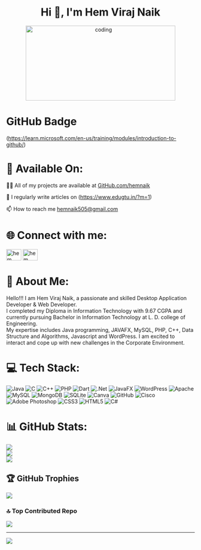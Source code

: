  
<h1 align="center">Hi 👋, I'm Hem Viraj Naik</h1>         
<center><img alt="coding"   width="400"   src="https://granroyalleigarape.com.br/wp-content/uploads/2021/05/programmer.gif" height="200"></img></center>  

# GitHub Badge   
(https://learn.microsoft.com/en-us/training/modules/introduction-to-github/)  

# 📶 Available On:     
👨‍💻 All of my projects are available at [GitHub.com/hemnaik](GitHub.com/hemnaik)  
 
📝 I regularly write articles on (https://www.edugtu.in/?m=1)

 📫 How to reach me hemnaik505@gmail.com

# 🌐 Connect with me:
<p align="left">
<a href="https://linkedin.com/in/hem naik" target="blank"><img align="center" src="https://raw.githubusercontent.com/rahuldkjain/github-profile-readme-generator/master/src/images/icons/Social/linked-in-alt.svg" alt="hem naik" height="30" width="40" /></a>
<a href="https://instagram.com/hem naik" target="blank"><img align="center" src="https://raw.githubusercontent.com/rahuldkjain/github-profile-readme-generator/master/src/images/icons/Social/instagram.svg" alt="hem naik" height="30" width="40" /></a>
</p>

# 💫 About Me:
Hello!!! I am Hem Viraj Naik, a passionate and skilled Desktop Application Developer & Web Developer. <br>I completed my Diploma in Information Technology with 9.67 CGPA and currently pursuing Bachelor in Information Technology at L. D. college of Engineering.<br>My expertise includes Java programming, JAVAFX, MySQL, PHP, C++, Data Structure and Algorithms, Javascript and WordPress. I am excited to interact and cope up with new challenges in the Corporate Environment.    

# 💻 Tech Stack:
![Java](https://img.shields.io/badge/java-%23ED8B00.svg?style=for-the-badge&logo=openjdk&logoColor=white) ![C](https://img.shields.io/badge/c-%2300599C.svg?style=for-the-badge&logo=c&logoColor=white) ![C++](https://img.shields.io/badge/c++-%2300599C.svg?style=for-the-badge&logo=c%2B%2B&logoColor=white) ![PHP](https://img.shields.io/badge/php-%23777BB4.svg?style=for-the-badge&logo=php&logoColor=white) ![Dart](https://img.shields.io/badge/dart-%230175C2.svg?style=for-the-badge&logo=dart&logoColor=white) ![.Net](https://img.shields.io/badge/.NET-5C2D91?style=for-the-badge&logo=.net&logoColor=white) ![JavaFX](https://img.shields.io/badge/javafx-%23FF0000.svg?style=for-the-badge&logo=javafx&logoColor=white) ![WordPress](https://img.shields.io/badge/WordPress-%23117AC9.svg?style=for-the-badge&logo=WordPress&logoColor=white) ![Apache](https://img.shields.io/badge/apache-%23D42029.svg?style=for-the-badge&logo=apache&logoColor=white) ![MySQL](https://img.shields.io/badge/mysql-4479A1.svg?style=for-the-badge&logo=mysql&logoColor=white) ![MongoDB](https://img.shields.io/badge/MongoDB-%234ea94b.svg?style=for-the-badge&logo=mongodb&logoColor=white) ![SQLite](https://img.shields.io/badge/sqlite-%2307405e.svg?style=for-the-badge&logo=sqlite&logoColor=white) ![Canva](https://img.shields.io/badge/Canva-%2300C4CC.svg?style=for-the-badge&logo=Canva&logoColor=white) ![GitHub](https://img.shields.io/badge/github-%23121011.svg?style=for-the-badge&logo=github&logoColor=white) ![Cisco](https://img.shields.io/badge/cisco-%23049fd9.svg?style=for-the-badge&logo=cisco&logoColor=black) ![Adobe Photoshop](https://img.shields.io/badge/adobe%20photoshop-%2331A8FF.svg?style=for-the-badge&logo=adobe%20photoshop&logoColor=white) ![CSS3](https://img.shields.io/badge/css3-%231572B6.svg?style=for-the-badge&logo=css3&logoColor=white) ![HTML5](https://img.shields.io/badge/html5-%23E34F26.svg?style=for-the-badge&logo=html5&logoColor=white) ![C#](https://img.shields.io/badge/c%23-%23239120.svg?style=for-the-badge&logo=csharp&logoColor=white)
# 📊 GitHub Stats:
![](https://github-readme-stats.vercel.app/api?username=hemnaik&theme=dracula&hide_border=false&include_all_commits=false&count_private=false)<br/>
![](https://github-readme-streak-stats.herokuapp.com/?user=hemnaik&theme=dracula&hide_border=false)<br/>
![](https://github-readme-stats.vercel.app/api/top-langs/?username=hemnaik&theme=dracula&hide_border=false&include_all_commits=false&count_private=false&layout=compact)

## 🏆 GitHub Trophies
![](https://github-profile-trophy.vercel.app/?username=hemnaik&theme=dracula&no-frame=false&no-bg=false&margin-w=4)

### 🔝 Top Contributed Repo
![](https://github-contributor-stats.vercel.app/api?username=hemnaik&limit=5&theme=dracula&combine_all_yearly_contributions=true)

---
[![](https://visitcount.itsvg.in/api?id=hemnaik&icon=6&color=7)](https://visitcount.itsvg.in)
<!-- Proudly created with GPRM ( https://gprm.itsvg.in ) --> 

